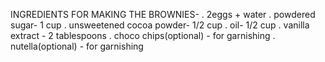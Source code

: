 INGREDIENTS FOR MAKING THE BROWNIES-
. 2eggs + water
. powdered sugar- 1 cup
. unsweetened cocoa powder- 1/2 cup
. oil- 1/2 cup
. vanilla extract - 2 tablespoons
. choco chips(optional) - for garnishing
. nutella(optional) - for garnishing